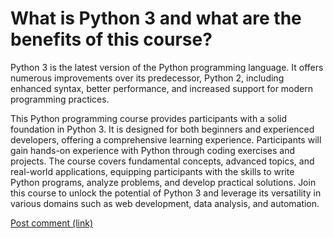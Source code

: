# What is Python 3 and what are the benefits of this course?
<p>Python 3 is the latest version of the Python programming language. It offers numerous improvements over its predecessor, Python 2, including enhanced syntax, better performance, and increased support for modern programming practices.</p>
<p>This Python programming course provides participants with a solid foundation in Python 3. It is designed for both beginners and experienced developers, offering a comprehensive learning experience. Participants will gain hands-on experience with Python through coding exercises and projects. The course covers fundamental concepts, advanced topics, and real-world applications, equipping participants with the skills to write Python programs, analyze problems, and develop practical solutions. Join this course to unlock the potential of Python 3 and leverage its versatility in various domains such as web development, data analysis, and automation.&nbsp; </p>
<a href="#" class="button">Post comment (link)</a>
